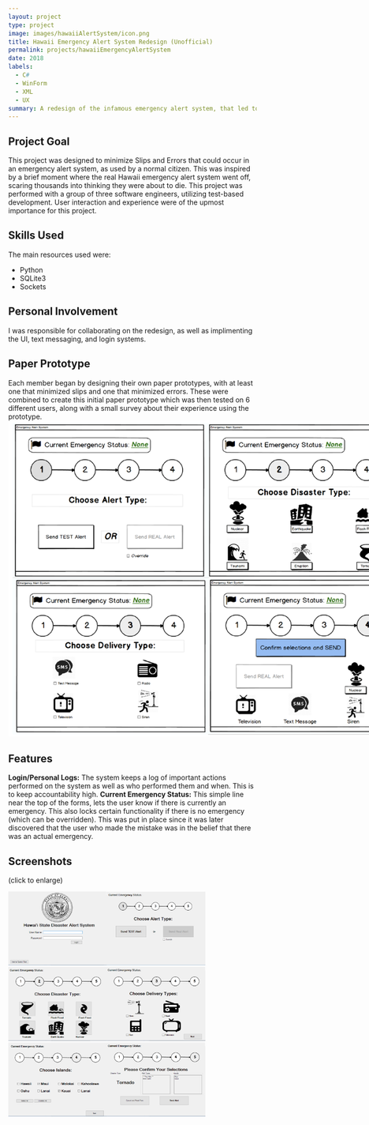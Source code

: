 ```yaml
---
layout: project
type: project
image: images/hawaiiAlertSystem/icon.png
title: Hawaii Emergency Alert System Redesign (Unofficial)
permalink: projects/hawaiiEmergencyAlertSystem
date: 2018
labels:
  - C#
  - WinForm
  - XML
  - UX
summary: A redesign of the infamous emergency alert system, that led to nuclear terror.
---
```



## Project Goal
This project was designed to minimize Slips and Errors that could occur in an emergency alert system, as used by a normal citizen. This was inspired by a brief moment where the real Hawaii emergency alert system went off, scaring thousands into thinking they were about to die. 
This project was performed with a group of three software engineers, utilizing test-based development. User interaction and experience were of the upmost importance for this project. 

## Skills Used
  The main resources used were:
  * Python
  * SQLite3
  * Sockets
  
## Personal Involvement
I was responsible for collaborating on the redesign, as well as implimenting the UI, text messaging, and login systems. 
  

## Paper Prototype
Each member began by designing their own paper prototypes, with at least one that minimized slips and one that minimized errors.
These were combined to create this initial paper prototype which was then tested on 6 different users, along with a small survey about their experience using the prototype.
<img class="" style="max-width:800px;" src="../images/hawaiiAlertSystem/paperPrototype.png">

## Features
  **Login/Personal Logs:** The system keeps a log of important actions performed on the system as well as who performed them and when. This is to keep accountability high.
  **Current Emergency Status:** This simple line near the top of the forms, lets the user know if there is currently an emergency. This also locks certain functionality if there is no emergency (which can be overridden). This was put in place since it was later discovered that the user who made the mistake was in the belief that there was an actual emergency.

## Screenshots
(click to enlarge)

<a href="../images/hawaiiAlertSystem/screen1.png"><img class="" style="max-width:200px;" src="../images/hawaiiAlertSystem/screen1.png"></a><a href="../images/hawaiiAlertSystem/screen2.png"><img class="" style="max-width:200px;" src="../images/hawaiiAlertSystem/screen2.png"></a><a href="../images/hawaiiAlertSystem/screen3.png"><img class="" style="max-width:200px;" src="../images/hawaiiAlertSystem/screen3.png"></a><a href="../images/hawaiiAlertSystem/screen4.png"><img class="" style="max-width:200px;" src="../images/hawaiiAlertSystem/screen4.png"></a><a href="../images/hawaiiAlertSystem/screen5.png"><img class="" style="max-width:200px;" src="../images/hawaiiAlertSystem/screen5.png"></a><a href="../images/hawaiiAlertSystem/screen6.png"><img class="" style="max-width:200px;" src="../images/hawaiiAlertSystem/screen6.png"></a>







